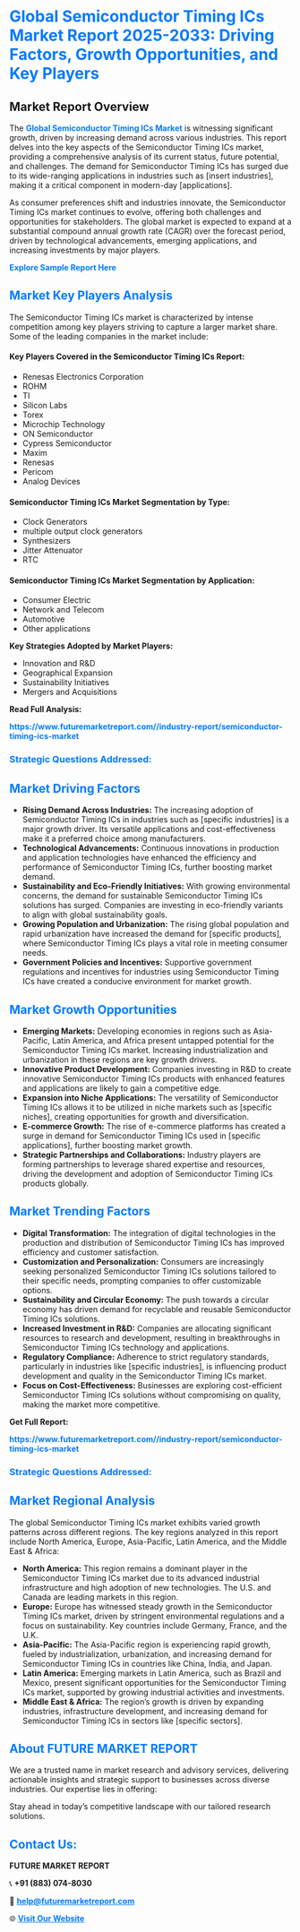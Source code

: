 <h1 style="color: #007BFF;">Global Semiconductor Timing ICs Market Report 2025-2033: Driving Factors, Growth Opportunities, and Key Players</h1>

<section id="overview">
<h2>Market Report Overview</h2>
<p>The <a href="https://www.futuremarketreport.com//industry-report/semiconductor-timing-ics-market" style="color: #007BFF; text-decoration: none;"><strong>Global Semiconductor Timing ICs Market</strong></a> is witnessing significant growth, driven by increasing demand across various industries. This report delves into the key aspects of the Semiconductor Timing ICs market, providing a comprehensive analysis of its current status, future potential, and challenges. The demand for Semiconductor Timing ICs has surged due to its wide-ranging applications in industries such as [insert industries], making it a critical component in modern-day [applications].</p>
<p>As consumer preferences shift and industries innovate, the Semiconductor Timing ICs market continues to evolve, offering both challenges and opportunities for stakeholders. The global market is expected to expand at a substantial compound annual growth rate (CAGR) over the forecast period, driven by technological advancements, emerging applications, and increasing investments by major players.</p>
</section>

<section id="overview">
<p><a href="https://www.futuremarketreport.com//request-sample/reportId=75747" style="color: #007BFF; text-decoration: none;"><strong>Explore Sample Report Here</strong></a></p>
</section>

<section id="key-players">
<h2 style="color: #007BFF;">Market Key Players Analysis</h2>
<p>The Semiconductor Timing ICs market is characterized by intense competition among key players striving to capture a larger market share. Some of the leading companies in the market include:</p>
<h4>Key Players Covered in the Semiconductor Timing ICs Report:</h4>
<ul><li>Renesas Electronics Corporation</li><li>ROHM</li><li>TI</li><li>Silicon Labs</li><li>Torex</li><li>Microchip Technology</li><li>ON Semiconductor</li><li>Cypress Semiconductor</li><li>Maxim</li><li>Renesas</li><li>Pericom</li><li>Analog Devices</li></ul>
<h4>Semiconductor Timing ICs Market Segmentation by Type:</h4>
<ul><li>Clock Generators</li><li>multiple output clock generators</li><li>Synthesizers</li><li>Jitter Attenuator</li><li>RTC</li></ul>

<h4>Semiconductor Timing ICs Market Segmentation by Application:</h4>
<ul><li>Consumer Electric</li><li>Network and Telecom</li><li>Automotive</li><li>Other applications</li></ul>
<p><strong>Key Strategies Adopted by Market Players:</strong></p>
<ul>
<li>Innovation and R&D</li>
<li>Geographical Expansion</li>
<li>Sustainability Initiatives</li>
<li>Mergers and Acquisitions</li>
</ul>
</section>

<section>
<p><strong>Read Full Analysis: </strong></p><a href="https://www.futuremarketreport.com//industry-report/semiconductor-timing-ics-market" style="color: #007BFF; text-decoration: none;"><strong>https://www.futuremarketreport.com//industry-report/semiconductor-timing-ics-market</strong></a>
<h3 style="color: #007BFF;">Strategic Questions Addressed:</h3>
</section>

<section id="driving-factors">
<h2 style="color: #007BFF;">Market Driving Factors</h2>
<ul>
<li><strong>Rising Demand Across Industries:</strong> The increasing adoption of Semiconductor Timing ICs in industries such as [specific industries] is a major growth driver. Its versatile applications and cost-effectiveness make it a preferred choice among manufacturers.</li>
<li><strong>Technological Advancements:</strong> Continuous innovations in production and application technologies have enhanced the efficiency and performance of Semiconductor Timing ICs, further boosting market demand.</li>
<li><strong>Sustainability and Eco-Friendly Initiatives:</strong> With growing environmental concerns, the demand for sustainable Semiconductor Timing ICs solutions has surged. Companies are investing in eco-friendly variants to align with global sustainability goals.</li>
<li><strong>Growing Population and Urbanization:</strong> The rising global population and rapid urbanization have increased the demand for [specific products], where Semiconductor Timing ICs plays a vital role in meeting consumer needs.</li>
<li><strong>Government Policies and Incentives:</strong> Supportive government regulations and incentives for industries using Semiconductor Timing ICs have created a conducive environment for market growth.</li>
</ul>
</section>

<section id="growth-opportunities">
<h2 style="color: #007BFF;">Market Growth Opportunities</h2>
<ul>
<li><strong>Emerging Markets:</strong> Developing economies in regions such as Asia-Pacific, Latin America, and Africa present untapped potential for the Semiconductor Timing ICs market. Increasing industrialization and urbanization in these regions are key growth drivers.</li>
<li><strong>Innovative Product Development:</strong> Companies investing in R&D to create innovative Semiconductor Timing ICs products with enhanced features and applications are likely to gain a competitive edge.</li>
<li><strong>Expansion into Niche Applications:</strong> The versatility of Semiconductor Timing ICs allows it to be utilized in niche markets such as [specific niches], creating opportunities for growth and diversification.</li>
<li><strong>E-commerce Growth:</strong> The rise of e-commerce platforms has created a surge in demand for Semiconductor Timing ICs used in [specific applications], further boosting market growth.</li>
<li><strong>Strategic Partnerships and Collaborations:</strong> Industry players are forming partnerships to leverage shared expertise and resources, driving the development and adoption of Semiconductor Timing ICs products globally.</li>
</ul>
</section>

<section id="trending-factors">
<h2 style="color: #007BFF;">Market Trending Factors</h2>
<ul>
<li><strong>Digital Transformation:</strong> The integration of digital technologies in the production and distribution of Semiconductor Timing ICs has improved efficiency and customer satisfaction.</li>
<li><strong>Customization and Personalization:</strong> Consumers are increasingly seeking personalized Semiconductor Timing ICs solutions tailored to their specific needs, prompting companies to offer customizable options.</li>
<li><strong>Sustainability and Circular Economy:</strong> The push towards a circular economy has driven demand for recyclable and reusable Semiconductor Timing ICs solutions.</li>
<li><strong>Increased Investment in R&D:</strong> Companies are allocating significant resources to research and development, resulting in breakthroughs in Semiconductor Timing ICs technology and applications.</li>
<li><strong>Regulatory Compliance:</strong> Adherence to strict regulatory standards, particularly in industries like [specific industries], is influencing product development and quality in the Semiconductor Timing ICs market.</li>
<li><strong>Focus on Cost-Effectiveness:</strong> Businesses are exploring cost-efficient Semiconductor Timing ICs solutions without compromising on quality, making the market more competitive.</li>
</ul>
</section>

<section>
<p><strong>Get Full Report: </strong></p><a href="https://www.futuremarketreport.com//industry-report/semiconductor-timing-ics-market" style="color: #007BFF; text-decoration: none;"><strong>https://www.futuremarketreport.com//industry-report/semiconductor-timing-ics-market</strong></a>
<h3 style="color: #007BFF;">Strategic Questions Addressed:</h3>
</section>


<section id="regional-analysis">
<h2 style="color: #007BFF;">Market Regional Analysis</h2>
<p>The global Semiconductor Timing ICs market exhibits varied growth patterns across different regions. The key regions analyzed in this report include North America, Europe, Asia-Pacific, Latin America, and the Middle East & Africa:</p>
<ul>
<li><strong>North America:</strong> This region remains a dominant player in the Semiconductor Timing ICs market due to its advanced industrial infrastructure and high adoption of new technologies. The U.S. and Canada are leading markets in this region.</li>
<li><strong>Europe:</strong> Europe has witnessed steady growth in the Semiconductor Timing ICs market, driven by stringent environmental regulations and a focus on sustainability. Key countries include Germany, France, and the U.K.</li>
<li><strong>Asia-Pacific:</strong> The Asia-Pacific region is experiencing rapid growth, fueled by industrialization, urbanization, and increasing demand for Semiconductor Timing ICs in countries like China, India, and Japan.</li>
<li><strong>Latin America:</strong> Emerging markets in Latin America, such as Brazil and Mexico, present significant opportunities for the Semiconductor Timing ICs market, supported by growing industrial activities and investments.</li>
<li><strong>Middle East & Africa:</strong> The region’s growth is driven by expanding industries, infrastructure development, and increasing demand for Semiconductor Timing ICs in sectors like [specific sectors].</li>
</ul>
</section>

<footer>
<h2 style="color: #007BFF;">About FUTURE MARKET REPORT</h2>
<p>We are a trusted name in market research and advisory services, delivering actionable insights and strategic support to businesses across diverse industries. Our expertise lies in offering:</p>

<p>Stay ahead in today’s competitive landscape with our tailored research solutions.</p>

<h2 style="color: #007BFF;">Contact Us:</h2>
<p><strong>FUTURE MARKET REPORT</strong></p>
<p>📞 <strong>+91 (883) 074-8030</strong></p>
<p>📧 <strong><a href="mailto:help@futuremarketreport.com" style="color: #007BFF;">help@futuremarketreport.com</a></strong></p>
<p>🌐 <strong><a href="https://www.futuremarketreport.com/" style="color: #007BFF;">Visit Our Website</a></strong></p>
</footer>